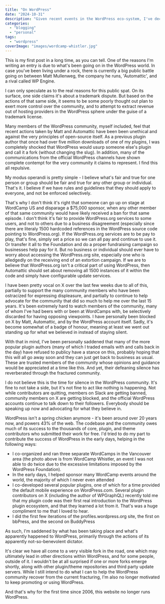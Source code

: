 ```yaml
---
title: "On WordPress"
date: "2024-10-31"
description: "Given recent events in the WordPress eco-system, I've decided to take a break from working on and promoting the platform."
categories: 
  - "blogging"
  - "personal"
tags: 
  - "wordpress"
coverImage: "images/wordcamp-whistler.jpg"
---
```


This is my first post in a long time, as you can tell. One of the reasons I'm writing 
an entry is due to what's been going on in the WordPress world. In case you've been living under a rock,
there is currently a big public battle going on between Matt Mullenweg, the company he runs, 'Automattic', and a rival 
called WP Engine.

I can only speculate as to the real reasons for this public spat. On its surface, one side claims it's about a trademark dispute. But based on the actions of 
that same side, it seems to be some poorly thought out plan to exert more control over the community, and to attempt to extract revenue out of hosting providers 
in the WordPress sphere under the guise of a trademark license. 

Many members of the WordPress community, myself included, feel that recent actions taken by Matt and Automattic have been 
been unethical and against the very principles of open-source itself.  As a previous plugin author that once had
over five million downloads of one of my plugins, I was completely shocked that WordPress would usurp someone else's plugin and call it a fork
(without changing the slug).  In addition, many of the communications from the official WordPress channels have shown complete contempt for the 
very community it claims to represent. I find this all repulsive.

My modus operandi is pretty simple - I believe what's fair and true for one person or group should be fair and true for any other group or individual.  That's it.
I believe if we have rules and guidelines that they should apply to everyone, and not be enforced selectively.  

That's why I don't think it's right that someone can go up
on stage at WordCamp US and disparage a $75,000 sponsor, when any other member of that same community would have likely received a ban for that same episode. I don't 
think it's fair to provide WordPress.org services to some users, and not to others due to a business disagreement (especially since there are literaly 1500 hardcoded references in the WordPress source code 
pointing to WordPress.org).  If the WordPress.org services are to be pay to play, that's fine, simply set a price so we can all pay and continue to use it. Or transfer it 
all to the Foundation and do a proper fundraising campaign so businesses help pay for it.  But no business or individual should ever have to worry about 
accessing the WordPress.org site, especially one who is alledgedly on the receiving end of an extortion campaign.  If we are to believe that WordPress.org isn't a critical part of using WordPress, then Automattic should set about removing all 1500 instances of it within the code and simply have configurable update services.

I have been pretty vocal on X over the last few weeks due to all of this, partially to support the many community members who have been ostracized for expressing displeasure, and
partially to continue to help advocate for the community that did so much to help me over the last 15 years.  It's been extremely hard to watch members of the 
community, many of whom I've had beers with or been at WordCamps with, be selectively discarded for having opposing viewpoints. I have personally been blocked on 
X by Matt, Automattic, and by the WordPress account itself. Sadly, it's become somewhat of a badge of honour, meaning at least we went out 
standing up for what we believed in instead of staying silent.

With that in mind, I've been personally saddened that many of the more popular plugin 
authors (many of which I traded emails with and calls back in the day) have refused to publicy have a stance on this, probably hoping that this will all go
away soon and they can just get back to business as usual.  These are trusted members of the community whose opinions and guidance would be appreciated at a time like this.
And yet, their defeaning silence has reverberated through the fractured community.  

I do not believe this is the time for silence in the WordPress community. It's fine to not take a side, but it's not
fine to act like nothing is happening.  Not while contributors are quitting, members on Slack are getting banned, community members on X are getting blocked, 
and the official WordPress accounts continue to talk down to their followers. Everybody should be speaking up now and advocating for what they believe in.

WordPress isn't a spring chicken anymore - it's been around over 20 years now, and powers 43% of the web. The codebase and the community owes much of its success to the thousands of 
core, plugin, and theme contributors who submitted their work for free. I'd tried to do my part to contribute
the success of WordPress in the early days, helping in the following ways:
* I co-organized and ran three separate WordCamps in the Vancouver area (the photo above is from WordCamp Whistler, an event I 
was not able to do twice due to the excessive limitations imposed by the WordPress Foundation). 
* In the early days, I helped sponsor many WordCamp events around the world, the majority of which I never even attended
* I co-developed several popular plugins, one of which 
for a time provided the default mobile experience on WordPress.com.  Several plugin contributors on X (including the author of WPGraphQL) recently told me that my plugin code was their first real introduction
to the WordPress plugin ecosystem, and that they learned a lot from it. That's was a huge compliment to me that I loved to hear.
* I did the first few iterations of the profiles.wordpress.org site, the first on bbPress, and the second on BuddyPress

As such, I'm saddened by what has been taking place and what's apparently happened to WordPress, primarily through the actions of its apparently not-so-benevolent 
dictator. 

It's clear we have all come to a very visible fork 
in the road, one which may ultimately lead in other directions within WordPress, and for some people, outside of it.  I wouldn't be at all surprised if one or more 
forks emerge shortly, along with other plugin/theme repositories and third party update servers.  While I still intend to do what I can to help
the WordPress community recover from the current fracturing, I'm also no longer motivated to keep promoting or using WordPress. 

And that's why for the first time since 2006, this website no longer runs WordPress.







